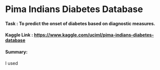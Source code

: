 # Pima Indians Diabetes Database

#### Task : To predict the onset of diabetes based on diagnostic measures.
#### Kaggle Link : https://www.kaggle.com/uciml/pima-indians-diabetes-database

#### Summary:
I used 
